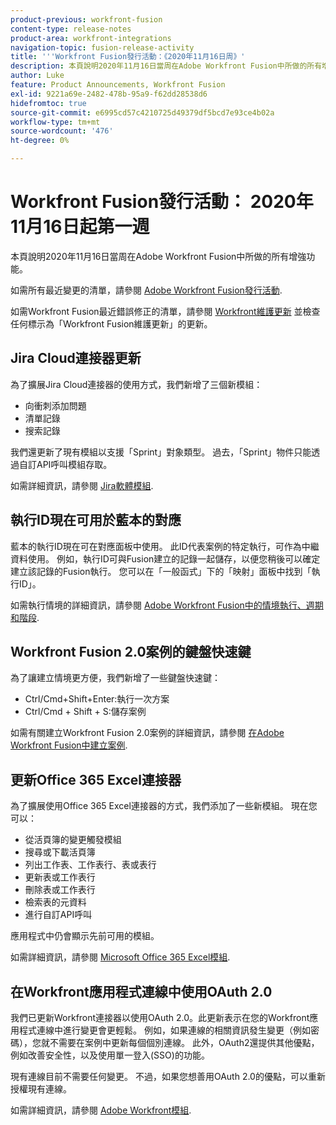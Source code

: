```yaml
---
product-previous: workfront-fusion
content-type: release-notes
product-area: workfront-integrations
navigation-topic: fusion-release-activity
title: '''Workfront Fusion發行活動：《2020年11月16日周》'
description: 本頁說明2020年11月16日當周在Adobe Workfront Fusion中所做的所有增強功能。
author: Luke
feature: Product Announcements, Workfront Fusion
exl-id: 9221a69e-2482-478b-95a9-f62dd28538d6
hidefromtoc: true
source-git-commit: e6995cd57c4210725d49379df5bcd7e93ce4b02a
workflow-type: tm+mt
source-wordcount: '476'
ht-degree: 0%

---
```


# Workfront Fusion發行活動： 2020年11月16日起第一週

本頁說明2020年11月16日當周在Adobe Workfront Fusion中所做的所有增強功能。

如需所有最近變更的清單，請參閱 [Adobe Workfront Fusion發行活動](../../../../../product-announcements/product-releases/fusion-release-activity/fusion-release-activity.md).

如需Workfront Fusion最近錯誤修正的清單，請參閱 [Workfront維護更新](https://experienceleague.adobe.com/docs/workfront-known-issues/releases/current-updates.html) 並檢查任何標示為「Workfront Fusion維護更新」的更新。

## Jira Cloud連接器更新

為了擴展Jira Cloud連接器的使用方式，我們新增了三個新模組：

* 向衝刺添加問題
* 清單記錄
* 搜索記錄

我們還更新了現有模組以支援「Sprint」對象類型。 過去，「Sprint」物件只能透過自訂API呼叫模組存取。

如需詳細資訊，請參閱 [Jira軟體模組](../../../../../workfront-fusion/apps-and-their-modules/jira-software-modules.md).

## 執行ID現在可用於藍本的對應

藍本的執行ID現在可在對應面板中使用。 此ID代表案例的特定執行，可作為中繼資料使用。 例如，執行ID可與Fusion建立的記錄一起儲存，以便您稍後可以確定建立該記錄的Fusion執行。 您可以在「一般函式」下的「映射」面板中找到「執行ID」。

如需執行情境的詳細資訊，請參閱 [Adobe Workfront Fusion中的情境執行、週期和階段](../../../../../workfront-fusion/scenarios/scenario-execution-cycles-phases.md).

## Workfront Fusion 2.0案例的鍵盤快速鍵

為了讓建立情境更方便，我們新增了一些鍵盤快速鍵：

* Ctrl/Cmd+Shift+Enter:執行一次方案
* Ctrl/Cmd + Shift + S:儲存案例

如需有關建立Workfront Fusion 2.0案例的詳細資訊，請參閱 [在Adobe Workfront Fusion中建立案例](../../../../../workfront-fusion/scenarios/create-a-scenario.md).

## 更新Office 365 Excel連接器

為了擴展使用Office 365 Excel連接器的方式，我們添加了一些新模組。 現在您可以：

* 從活頁簿的變更觸發模組
* 搜尋或下載活頁簿
* 列出工作表、工作表行、表或表行
* 更新表或工作表行
* 刪除表或工作表行
* 檢索表的元資料
* 進行自訂API呼叫

應用程式中仍會顯示先前可用的模組。

如需詳細資訊，請參閱 [Microsoft Office 365 Excel模組](../../../../../workfront-fusion/apps-and-their-modules/microsoft-365-excel-modules.md).

## 在Workfront應用程式連線中使用OAuth 2.0

我們已更新Workfront連接器以使用OAuth 2.0。此更新表示在您的Workfront應用程式連線中進行變更會更輕鬆。 例如，如果連線的相關資訊發生變更（例如密碼），您就不需要在案例中更新每個個別連線。 此外，OAuth2還提供其他優點，例如改善安全性，以及使用單一登入(SSO)的功能。

現有連線目前不需要任何變更。 不過，如果您想善用OAuth 2.0的優點，可以重新授權現有連線。

如需詳細資訊，請參閱 [Adobe Workfront模組](../../../../../workfront-fusion/apps-and-their-modules/workfront-modules.md).
